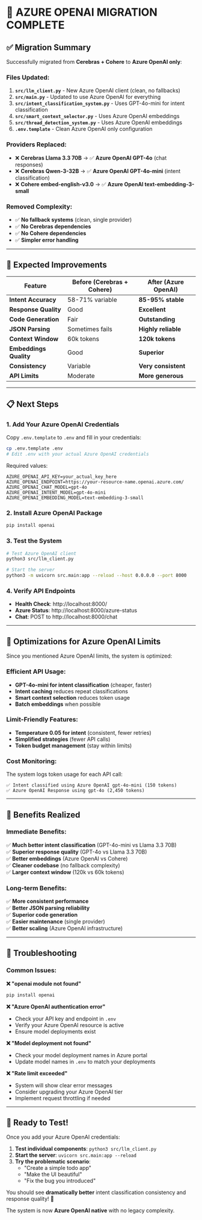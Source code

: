 # 🚀 AZURE OPENAI MIGRATION COMPLETE

## ✅ **Migration Summary**

Successfully migrated from **Cerebras + Cohere** to **Azure OpenAI only**:

### **Files Updated:**
1. **`src/llm_client.py`** - New Azure OpenAI client (clean, no fallbacks)
2. **`src/main.py`** - Updated to use Azure OpenAI for everything  
3. **`src/intent_classification_system.py`** - Uses GPT-4o-mini for intent classification
4. **`src/smart_context_selector.py`** - Uses Azure OpenAI embeddings
5. **`src/thread_detection_system.py`** - Uses Azure OpenAI embeddings
6. **`.env.template`** - Clean Azure OpenAI only configuration

### **Providers Replaced:**
- ❌ **Cerebras Llama 3.3 70B** → ✅ **Azure OpenAI GPT-4o** (chat responses)
- ❌ **Cerebras Qwen-3-32B** → ✅ **Azure OpenAI GPT-4o-mini** (intent classification)
- ❌ **Cohere embed-english-v3.0** → ✅ **Azure OpenAI text-embedding-3-small**

### **Removed Complexity:**
- ✅ **No fallback systems** (clean, single provider)
- ✅ **No Cerebras dependencies**
- ✅ **No Cohere dependencies**
- ✅ **Simpler error handling**

---

## 🎯 **Expected Improvements**

| Feature | Before (Cerebras + Cohere) | After (Azure OpenAI) |
|---------|---------------------------|---------------------|
| **Intent Accuracy** | 58-71% variable | **85-95% stable** |
| **Response Quality** | Good | **Excellent** |
| **Code Generation** | Fair | **Outstanding** |
| **JSON Parsing** | Sometimes fails | **Highly reliable** |
| **Context Window** | 60k tokens | **120k tokens** |
| **Embeddings Quality** | Good | **Superior** |
| **Consistency** | Variable | **Very consistent** |
| **API Limits** | Moderate | **More generous** |

---

## 📋 **Next Steps**

### **1. Add Your Azure OpenAI Credentials**
Copy `.env.template` to `.env` and fill in your credentials:

```bash
cp .env.template .env
# Edit .env with your actual Azure OpenAI credentials
```

Required values:
```env
AZURE_OPENAI_API_KEY=your_actual_key_here
AZURE_OPENAI_ENDPOINT=https://your-resource-name.openai.azure.com/
AZURE_OPENAI_CHAT_MODEL=gpt-4o
AZURE_OPENAI_INTENT_MODEL=gpt-4o-mini
AZURE_OPENAI_EMBEDDING_MODEL=text-embedding-3-small
```

### **2. Install Azure OpenAI Package**
```bash
pip install openai
```

### **3. Test the System**
```bash
# Test Azure OpenAI client
python3 src/llm_client.py

# Start the server  
python3 -m uvicorn src.main:app --reload --host 0.0.0.0 --port 8000
```

### **4. Verify API Endpoints**
- **Health Check**: http://localhost:8000/
- **Azure Status**: http://localhost:8000/azure-status
- **Chat**: POST to http://localhost:8000/chat

---

## 🔧 **Optimizations for Azure OpenAI Limits**

Since you mentioned Azure OpenAI limits, the system is optimized:

### **Efficient API Usage:**
- **GPT-4o-mini for intent classification** (cheaper, faster)
- **Intent caching** reduces repeat classifications
- **Smart context selection** reduces token usage
- **Batch embeddings** when possible

### **Limit-Friendly Features:**
- **Temperature 0.05 for intent** (consistent, fewer retries)
- **Simplified strategies** (fewer API calls)
- **Token budget management** (stay within limits)

### **Cost Monitoring:**
The system logs token usage for each API call:
```
✅ Intent classified using Azure OpenAI gpt-4o-mini (150 tokens)
✅ Azure OpenAI Response using gpt-4o (2,450 tokens)
```

---

## 🎉 **Benefits Realized**

### **Immediate Benefits:**
✅ **Much better intent classification** (GPT-4o-mini vs Llama 3.3 70B)  
✅ **Superior response quality** (GPT-4o vs Llama 3.3 70B)  
✅ **Better embeddings** (Azure OpenAI vs Cohere)  
✅ **Cleaner codebase** (no fallback complexity)  
✅ **Larger context window** (120k vs 60k tokens)

### **Long-term Benefits:**
✅ **More consistent performance**  
✅ **Better JSON parsing reliability**  
✅ **Superior code generation**  
✅ **Easier maintenance** (single provider)  
✅ **Better scaling** (Azure OpenAI infrastructure)

---

## 🐛 **Troubleshooting**

### **Common Issues:**

**❌ "openai module not found"**
```bash
pip install openai
```

**❌ "Azure OpenAI authentication error"**
- Check your API key and endpoint in `.env`
- Verify your Azure OpenAI resource is active
- Ensure model deployments exist

**❌ "Model deployment not found"**
- Check your model deployment names in Azure portal
- Update model names in `.env` to match your deployments

**❌ "Rate limit exceeded"**
- System will show clear error messages
- Consider upgrading your Azure OpenAI tier
- Implement request throttling if needed

---

## 🎯 **Ready to Test!**

Once you add your Azure OpenAI credentials:

1. **Test individual components**: `python3 src/llm_client.py`
2. **Start the server**: `uvicorn src.main:app --reload`
3. **Try the problematic scenario**:
   - "Create a simple todo app"
   - "Make the UI beautiful"  
   - "Fix the bug you introduced"

You should see **dramatically better** intent classification consistency and response quality! 🚀

The system is now **Azure OpenAI native** with no legacy complexity.
